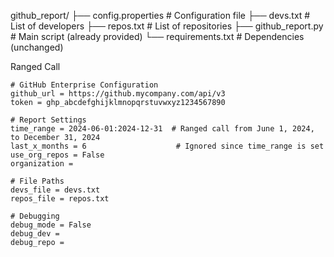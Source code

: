github_report/
├── config.properties  # Configuration file
├── devs.txt          # List of developers
├── repos.txt         # List of repositories
├── github_report.py  # Main script (already provided)
└── requirements.txt  # Dependencies (unchanged)


Ranged Call
```
# GitHub Enterprise Configuration
github_url = https://github.mycompany.com/api/v3
token = ghp_abcdefghijklmnopqrstuvwxyz1234567890

# Report Settings
time_range = 2024-06-01:2024-12-31  # Ranged call from June 1, 2024, to December 31, 2024
last_x_months = 6                    # Ignored since time_range is set
use_org_repos = False
organization =

# File Paths
devs_file = devs.txt
repos_file = repos.txt

# Debugging
debug_mode = False
debug_dev =
debug_repo =
```

